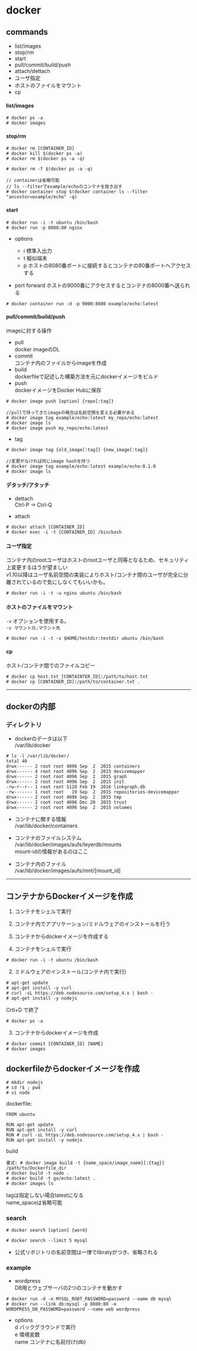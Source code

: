 # docker

## commands

- list/images  
- stop/rm  
- start  
- pull/commit/build/push  
- attach/dettach  
- ユーザ指定  
- ホストのファイルをマウント  
- cp  

#### list/images

```
# docker ps -a
# docker images
```

#### stop/rm

```
# docker rm [CONTAINER_ID]
# docker kill $(docker ps -a)
# docker rm $(docker ps -a -q)

# docker rm -f $(docker ps -a -q)

// containerは省略可能
// ls --filterでexample/echoのコンテナを抜き出す
# docker container stop $(docker container ls --filter "ancestor=example/echo" -q)
```

#### start

```
# docker run -i -t ubuntu /bin/bash
# docker run -p 8080:80 nginx
```

- options  
	* i 標準入出力  
	* t 擬似端末  
	* p ホストの8080番ポートに接続するとコンテナの80番ポートへアクセスする  

- port forward
	ホストの9000番にアクセスするとコンテナの8000番へ送られる

```
# docker container run -d -p 9000:8080 example/echo:latest
```

#### pull/commit/build/push
imageに対する操作

- pull  
docker imageのDL  
- commit  
コンテナ内のファイルからimageを作成  
- build  
dockerfileで記述した構築方法を元にdockerイメージをビルド  
- push  
dockerイメージをDocker Hubに保存  

```
# docker image push [option] {repo[:tag]}

//pullで持ってきたimageの場合は名前空間を変える必要がある
# docker image tag example/echo:latest my_repo/echo:latest
# docker image ls
# docker image push my_repo/echo:latest
```

- tag  

```
# docker image tag {old_image[:tag]} {new_image[:tag]}

//変更がなければ同じimage hashを持つ
# docker image tag example/echo:latest example/echo:0.1.0
# docker image ls
```

#### デタッチ/アタッチ

- dettach  
Ctrl-P -> Ctrl-Q  

- attach  

```
# docker attach [CONTAINER_ID]
# docker exec -i -t [CONTAINER_ID] /bin/bash
```

#### ユーザ指定
コンテナ内のrootユーザはホストのrootユーザと同等となるため、セキュリティ上変更するほうが望ましい  
v1.10以降はユーザ名前空間の実装によりホスト/コンテナ間のユーザが完全に分離されているので気にしなくてもいいかも。

```
# docker run -i -t -u nginx ubuntu /bin/bash
```

#### ホストのファイルをマウント
`-v` オプションを使用する。  
`-v マウント元:マウント先`

```
# docker run -i -t -v $HOME/testdir:testdir ubuntu /bin/bash
```

#### cp
ホスト/コンテナ間でのファイルコピー

```
# docker cp host.txt [CONTAINTER_ID]:/path/to/host.txt
# docker cp [CONTAINER_ID]:/path/to/container.txt .
```

---

## dockerの内部

### ディレクトリ

- dockerのデータは以下  
/var/lib/docker

```
# ls -l /var/lib/docker/
total 40
drwx------ 2 root root 4096 Sep  2  2015 containers
drwx------ 4 root root 4096 Sep  2  2015 devicemapper
drwx------ 2 root root 4096 Sep  2  2015 graph
drwx------ 2 root root 4096 Sep  2  2015 init
-rw-r--r-- 1 root root 5120 Feb 19  2016 linkgraph.db
-rw------- 1 root root   19 Sep  2  2015 repositories-devicemapper
drwx------ 2 root root 4096 Sep  2  2015 tmp
drwx------ 2 root root 4096 Dec 20  2015 trust
drwx------ 2 root root 4096 Sep  2  2015 volumes
```

- コンテナに関する情報  
/var/lib/docker/containers

- コンテナのファイルシステム  
/var/lib/docker/images/aufs/leyerdb/mounts  
  mount-idの情報があるのはここ

- コンテナ内のファイル  
/var/lib/docker/images/aufs/mnt/[mount_id]

---

## コンテナからDockerイメージを作成

1. コンテナをシェルで実行  
2. コンテナ内でアプリケーション/ミドルウェアのインストールを行う  
3. コンテナからdockerイメージを作成する  

1. コンテナをシェルで実行  

```
# docker run -i -t ubuntu /bin/bash
```

2. ミドルウェアのインストール(コンテナ内で実行)

```
# apt-get update
# apt-get install -y curl
# curl -sL https://deb.nodesource.com/setup_4.x | bash -
# apt-get install -y nodejs
```

Crtl+D で終了

```
# docker ps -a
```

3. コンテナからdockerイメージを作成

```
# docker commit [CONTAINER_ID] [NAME]
# docker images
```

## dockerfileからdockerイメージを作成

```
# mkdir nodejs
# cd !$ ; pwd
# vi node
```

dockerfile:

```
FROM ubuntu

RUN apt-get update
RUN apt-get install -y curl
RUN # curl -sL https://deb.nodesource.com/setup_4.x | bash -
RUN apt-get install -y nodejs
```

build

```
書式: # docker image build -t {name_space/image_naem}[:{tag}] /path/to/Dockerfile_dir
# docker build -t node .
# docker build -t go/echo:latest .
# docker images ls
```

tagは指定しない場合latestになる  
name_spaceは省略可能

### search

```
# docker search [option] {word}

# docker search --limit 5 mysql
```

- 公式リポジトリの名前空間は一律でlibratyがつき、省略される


### example

- wordpress  
DB用とウェブサーバの2つのコンテナを動かす

```
# docker run -d -e MYSQL_ROOT_PASSWORD=password --name db mysql
# docker run --link db:mysql -p 8080:80 -e WORDPRESS_DB_PASSWORD=password --name web wordpress
```

- options  
d バックグラウンドで実行  
e 環境変数  
name コンテナに名前付け(db)  

